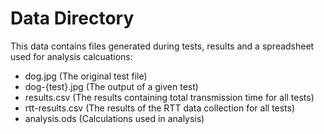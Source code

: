 # Data Directory

This data contains files generated during tests, results and a spreadsheet used for analysis calcuations:

- dog.jpg (The original test file)
- dog-{test}.jpg (The output of a given test)
- results.csv (The results containing total transmission time for all tests)
- rtt-results.csv (The results of the RTT data collection for all tests)
- analysis.ods (Calculations used in analysis)